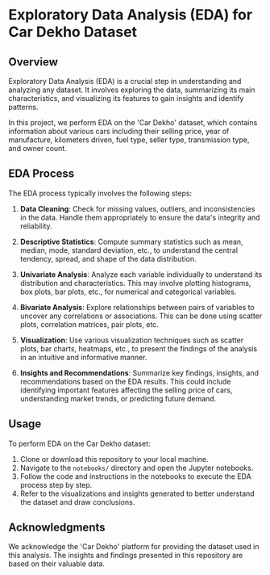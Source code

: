 # Exploratory Data Analysis (EDA) for Car Dekho Dataset

## Overview

Exploratory Data Analysis (EDA) is a crucial step in understanding and analyzing any dataset. It involves exploring the data, summarizing its main characteristics, and visualizing its features to gain insights and identify patterns.

In this project, we perform EDA on the 'Car Dekho' dataset, which contains information about various cars including their selling price, year of manufacture, kilometers driven, fuel type, seller type, transmission type, and owner count.

## EDA Process

The EDA process typically involves the following steps:

1. **Data Cleaning**: Check for missing values, outliers, and inconsistencies in the data. Handle them appropriately to ensure the data's integrity and reliability.

2. **Descriptive Statistics**: Compute summary statistics such as mean, median, mode, standard deviation, etc., to understand the central tendency, spread, and shape of the data distribution.

3. **Univariate Analysis**: Analyze each variable individually to understand its distribution and characteristics. This may involve plotting histograms, box plots, bar plots, etc., for numerical and categorical variables.

4. **Bivariate Analysis**: Explore relationships between pairs of variables to uncover any correlations or associations. This can be done using scatter plots, correlation matrices, pair plots, etc.

5. **Visualization**: Use various visualization techniques such as scatter plots, bar charts, heatmaps, etc., to present the findings of the analysis in an intuitive and informative manner.

6. **Insights and Recommendations**: Summarize key findings, insights, and recommendations based on the EDA results. This could include identifying important features affecting the selling price of cars, understanding market trends, or predicting future demand.


## Usage

To perform EDA on the Car Dekho dataset:

1. Clone or download this repository to your local machine.
2. Navigate to the `notebooks/` directory and open the Jupyter notebooks.
3. Follow the code and instructions in the notebooks to execute the EDA process step by step.
4. Refer to the visualizations and insights generated to better understand the dataset and draw conclusions.

## Acknowledgments

We acknowledge the 'Car Dekho' platform for providing the dataset used in this analysis. The insights and findings presented in this repository are based on their valuable data.

